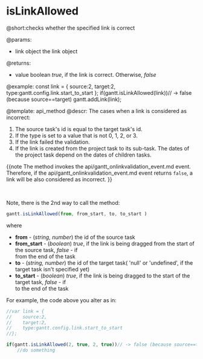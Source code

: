 isLinkAllowed
=============

@short:checks whether the specified link is correct
	

@params:
- link	object 		the link object

@returns:
- value		boolean		<i>true</i>, if the link is correct. Otherwise, <i>false</i>


@example:
const link = {
    source:2,
    target:2,
    type:gantt.config.link.start_to_start
};
if(gantt.isLinkAllowed(link))// -> false (because source==target)
	gantt.addLink(link);


@template:	api_method
@descr:
The cases when a link is considered as incorrect:

1. The source task's id is equal to the target task's id.
2. If the type is set to a value that is not 0, 1, 2, or 3.
3. If the link failed the validation.
4. If the link is created from the project task to its sub-task. The dates of the project task depend on the dates of children tasks.

{{note
The method invokes the api/gantt_onlinkvalidation_event.md event. Therefore, if the api/gantt_onlinkvalidation_event.md event returns `false`, a link will be also considered as incorrect.
}}

<br>

Note, there is the 2nd way to call the method:

~~~js
gantt.isLinkAllowed(from, from_start, to, to_start )
~~~

where 

- **from**  - (*string, number*)	the id of the source task
- **from_start** - 	(*boolean*)		<i>true</i>, if the link is being dragged from the start of the  source task, <i>false</i> - if <br> from the end of the task
- **to** - (*string, number*)	the id of the target task( 'null' or 'undefined', if the target task isn't specified yet)
- **to_start** - (*boolean*)		<i>true</i>, if the link is being dragged to the start of the target task, <i>false</i> - if <br> to the end of the task

For example, the code above you alter as in:

~~~js
//var link = {
//    source:2,
//    target:2,
//    type:gantt.config.link.start_to_start
//};

if(gantt.isLinkAllowed(2, true, 2, true))// -> false (because source==target)
	//do something
    
~~~